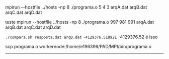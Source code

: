mpirun --hostfile ../hosts -np 8 ./programa.o 5 4 3 arqA.dat arqB.dat arqC.dat arqD.dat

teste
mpirun --hostfile ../hosts -np 8 ./programa.o 997 981 991 arqA.dat arqB.dat arqC.dat arqD.dat

`./compara.sh resposta.dat arqD.dat`
`-4129376.518921`
-4129376.52 é isso

scp programa.o workernode:/home/e196396/PAD/MPI/bin/programa.o

---------------------------------------------------------------------



